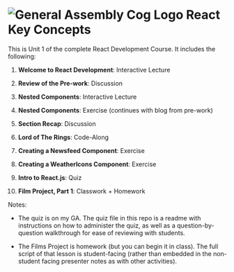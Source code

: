# ![General Assembly Cog Logo](https://ga-dash.s3.amazonaws.com/production/assets/logo-9f88ae6c9c3871690e33280fcf557f33.png)  React Key Concepts

This is Unit 1 of the complete React Development Course. It includes the following:

1) **Welcome to React Development**: Interactive Lecture

2) **Review of the Pre-work**: Discussion 

3) **Nested Components**: Interactive Lecture 

4) **Nested Components**: Exercise (continues with blog from pre-work)

5) **Section Recap**: Discussion

6) **Lord of The Rings**: Code-Along

7) **Creating a Newsfeed Component**: Exercise

8) **Creating a WeatherIcons Component**: Exercise

9) **Intro to React.js**: Quiz

9) **Film Project, Part 1**: Classwork + Homework

Notes:

- The quiz is on my GA. The quiz file in this repo is a readme with instructions on how to administer the quiz, as well as a question-by-question walkthrough for ease of reviewing with students.

- The Films Project is homework (but you can begin it in class). The full script of that lesson is student-facing (rather than embedded in the non-student facing presenter notes as with other activities).
